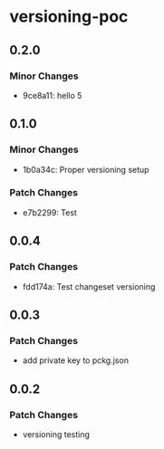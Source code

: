 # versioning-poc

## 0.2.0

### Minor Changes

- 9ce8a11: hello 5

## 0.1.0

### Minor Changes

- 1b0a34c: Proper versioning setup

### Patch Changes

- e7b2299: Test

## 0.0.4

### Patch Changes

- fdd174a: Test changeset versioning

## 0.0.3

### Patch Changes

- add private key to pckg.json

## 0.0.2

### Patch Changes

- versioning testing
